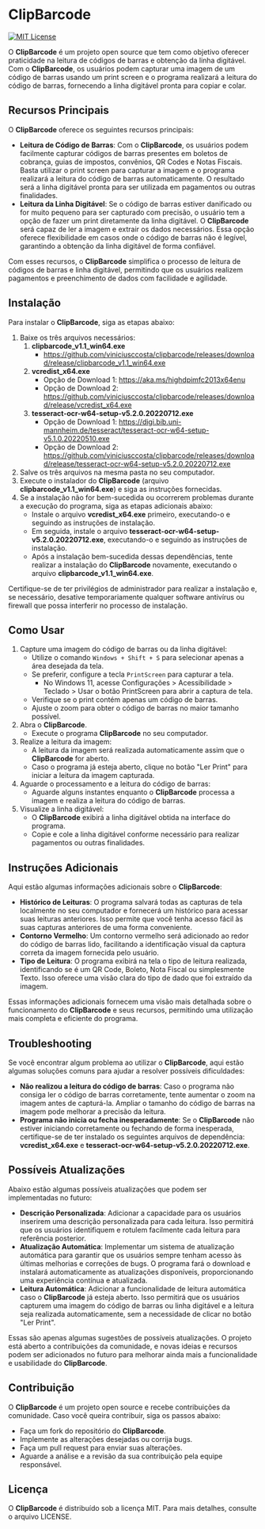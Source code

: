 
ClipBarcode
===============

[![MIT License](https://img.shields.io/badge/License-MIT-green.svg)](https://choosealicense.com/licenses/mit/)

O **ClipBarcode** é um projeto open source que tem como objetivo oferecer praticidade na leitura de códigos de barras e obtenção da linha digitável. Com o **ClipBarcode**, os usuários podem capturar uma imagem de um código de barras usando um print screen e o programa realizará a leitura do código de barras, fornecendo a linha digitável pronta para copiar e colar.

## Recursos Principais
O **ClipBarcode** oferece os seguintes recursos principais:
- **Leitura de Código de Barras**: Com o **ClipBarcode**, os usuários podem facilmente capturar códigos de barras presentes em boletos de cobrança, guias de impostos, convênios, QR Codes e Notas Fiscais. Basta utilizar o print screen para capturar a imagem e o programa realizará a leitura do código de barras automaticamente. O resultado será a linha digitável pronta para ser utilizada em pagamentos ou outras finalidades.
- **Leitura da Linha Digitável**: Se o código de barras estiver danificado ou for muito pequeno para ser capturado com precisão, o usuário tem a opção de fazer um print diretamente da linha digitável. O **ClipBarcode** será capaz de ler a imagem e extrair os dados necessários. Essa opção oferece flexibilidade em casos onde o código de barras não é legível, garantindo a obtenção da linha digitável de forma confiável.

Com esses recursos, o **ClipBarcode** simplifica o processo de leitura de códigos de barras e linha digitável, permitindo que os usuários realizem pagamentos e preenchimento de dados com facilidade e agilidade.

## Instalação

Para instalar o **ClipBarcode**, siga as etapas abaixo:

1. Baixe os três arquivos necessários:
    1. **clipbarcode_v1.1_win64.exe**
        - https://github.com/viniciusccosta/clipbarcode/releases/download/release/clipbarcode_v1.1_win64.exe
    2. **vcredist_x64.exe**
        - Opção de Download 1: https://aka.ms/highdpimfc2013x64enu
        - Opção de Download 2: https://github.com/viniciusccosta/clipbarcode/releases/download/release/vcredist_x64.exe
    3. **tesseract-ocr-w64-setup-v5.2.0.20220712.exe**
        - Opção de Download 1: https://digi.bib.uni-mannheim.de/tesseract/tesseract-ocr-w64-setup-v5.1.0.20220510.exe
        - Opção de Download 2: https://github.com/viniciusccosta/clipbarcode/releases/download/release/tesseract-ocr-w64-setup-v5.2.0.20220712.exe
2. Salve os três arquivos na mesma pasta no seu computador.
3. Execute o instalador do **ClipBarcode** (arquivo **clipbarcode_v1.1_win64.exe**) e siga as instruções fornecidas.
4. Se a instalação não for bem-sucedida ou ocorrerem problemas durante a execução do programa, siga as etapas adicionais abaixo:
    - Instale o arquivo **vcredist_x64.exe** primeiro, executando-o e seguindo as instruções de instalação.
    - Em seguida, instale o arquivo **tesseract-ocr-w64-setup-v5.2.0.20220712.exe**, executando-o e seguindo as instruções de instalação.
    - Após a instalação bem-sucedida dessas dependências, tente realizar a instalação do **ClipBarcode** novamente, executando o arquivo **clipbarcode_v1.1_win64.exe**.

Certifique-se de ter privilégios de administrador para realizar a instalação e, se necessário, desative temporariamente qualquer software antivírus ou firewall que possa interferir no processo de instalação.

## Como Usar

1. Capture uma imagem do código de barras ou da linha digitável:
    - Utilize o comando `Windows + Shift + S` para selecionar apenas a área desejada da tela.
    - Se preferir, configure a tecla `PrintScreen` para capturar a tela.
        - No Windows 11, acesse Configurações > Acessibilidade > Teclado > Usar o botão PrintScreen para abrir a captura de tela.
    - Verifique se o print contém apenas um código de barras.
    - Ajuste o zoom para obter o código de barras no maior tamanho possível.
2. Abra o **ClipBarcode**.
    - Execute o programa **ClipBarcode** no seu computador.
3. Realize a leitura da imagem:
    - A leitura da imagem será realizada automaticamente assim que o **ClipBarcode** for aberto.
    - Caso o programa já esteja aberto, clique no botão "Ler Print" para iniciar a leitura da imagem capturada.
4. Aguarde o processamento e a leitura do código de barras:
    - Aguarde alguns instantes enquanto o **ClipBarcode** processa a imagem e realiza a leitura do código de barras.
5. Visualize a linha digitável:
    - O **ClipBarcode** exibirá a linha digitável obtida na interface do programa.
    - Copie e cole a linha digitável conforme necessário para realizar pagamentos ou outras finalidades.

## Instruções Adicionais

Aqui estão algumas informações adicionais sobre o **ClipBarcode**:

- **Histórico de Leituras**: O programa salvará todas as capturas de tela localmente no seu computador e fornecerá um histórico para acessar suas leituras anteriores. Isso permite que você tenha acesso fácil às suas capturas anteriores de uma forma conveniente.
- **Contorno Vermelho**: Um contorno vermelho será adicionado ao redor do código de barras lido, facilitando a identificação visual da captura correta da imagem fornecida pelo usuário.
- **Tipo de Leitura**: O programa exibirá na tela o tipo de leitura realizada, identificando se é um QR Code, Boleto, Nota Fiscal ou simplesmente Texto. Isso oferece uma visão clara do tipo de dado que foi extraído da imagem.

Essas informações adicionais fornecem uma visão mais detalhada sobre o funcionamento do **ClipBarcode** e seus recursos, permitindo uma utilização mais completa e eficiente do programa.

## Troubleshooting

Se você encontrar algum problema ao utilizar o **ClipBarcode**, aqui estão algumas soluções comuns para ajudar a resolver possíveis dificuldades:
- **Não realizou a leitura do código de barras**: Caso o programa não consiga ler o código de barras corretamente, tente aumentar o zoom na imagem antes de capturá-la. Ampliar o tamanho do código de barras na imagem pode melhorar a precisão da leitura.
- **Programa não inicia ou fecha inesperadamente**: Se o **ClipBarcode** não estiver iniciando corretamente ou fechando de forma inesperada, certifique-se de ter instalado os seguintes arquivos de dependência: **vcredist_x64.exe** e **tesseract-ocr-w64-setup-v5.2.0.20220712.exe**.

## Possíveis Atualizações

Abaixo estão algumas possíveis atualizações que podem ser implementadas no futuro:
- **Descrição Personalizada**: Adicionar a capacidade para os usuários inserirem uma descrição personalizada para cada leitura. Isso permitirá que os usuários identifiquem e rotulem facilmente cada leitura para referência posterior.
- **Atualização Automática**: Implementar um sistema de atualização automática para garantir que os usuários sempre tenham acesso às últimas melhorias e correções de bugs. O programa fará o download e instalará automaticamente as atualizações disponíveis, proporcionando uma experiência contínua e atualizada.
- **Leitura Automática**: Adicionar a funcionalidade de leitura automática caso o **ClipBarcode** já esteja aberto. Isso permitirá que os usuários capturem uma imagem do código de barras ou linha digitável e a leitura seja realizada automaticamente, sem a necessidade de clicar no botão "Ler Print".

Essas são apenas algumas sugestões de possíveis atualizações. O projeto está aberto a contribuições da comunidade, e novas ideias e recursos podem ser adicionados no futuro para melhorar ainda mais a funcionalidade e usabilidade do **ClipBarcode**.

## Contribuição

O **ClipBarcode** é um projeto open source e recebe contribuições da comunidade. Caso você queira contribuir, siga os passos abaixo:
- Faça um fork do repositório do **ClipBarcode**.
- Implemente as alterações desejadas ou corrija bugs.
- Faça um pull request para enviar suas alterações.
- Aguarde a análise e a revisão da sua contribuição pela equipe responsável.

## Licença

O **ClipBarcode** é distribuído sob a licença MIT. Para mais detalhes, consulte o arquivo LICENSE.
